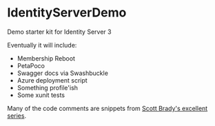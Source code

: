 # IdentityServerDemo

Demo starter kit for Identity Server 3 

Eventually it will include:

- Membership Reboot
- PetaPoco
- Swagger docs via Swashbuckle
- Azure deployment script
- Something profile'ish
- Some xunit tests 


Many of the code comments are snippets from 
[Scott Brady's excellent series](https://www.scottbrady91.com/Identity-Server/Identity-Server-3-Standalone-Implementation-Part-1).

